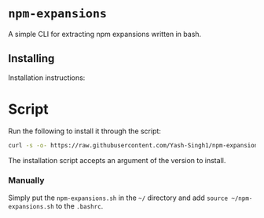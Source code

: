 # `npm-expansions`

A simple CLI for extracting npm expansions written in bash.

## Installing

Installation instructions:

# Script

Run the following to install it through the script:

```sh
curl -s -o- https://raw.githubusercontent.com/Yash-Singh1/npm-expansions-cli/main/install.sh | bash
```

The installation script accepts an argument of the version to install.

### Manually

Simply put the `npm-expansions.sh` in the `~/` directory and add `source ~/npm-expansions.sh` to the `.bashrc`.
